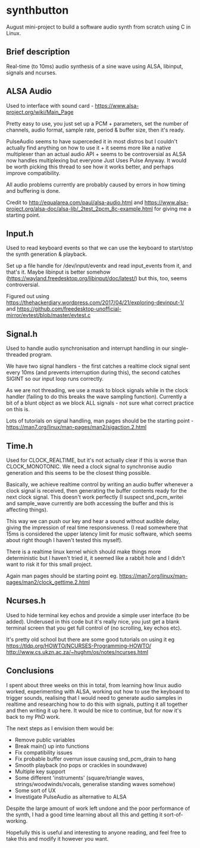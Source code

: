 # synthbutton
August mini-project to build a software audio synth from scratch using C in Linux.

## Brief description
Real-time (to 10ms) audio synthesis of a sine wave using ALSA, libinput, signals and ncurses.

## ALSA Audio
Used to interface with sound card - https://www.alsa-project.org/wiki/Main_Page

Pretty easy to use, you just set up a PCM + parameters, set the number of channels, audio format, sample rate, period & buffer size, then it's ready.

PulseAudio seems to have superceded it in most distros but I couldn't actually find anything on how to use it + it seems more like a native multiplexer than an actual audio API + seems to be controversial as ALSA now handles multiplexing but everyone Just Uses Pulse Anyway. It would be worth picking this thread to see how it works better, and perhaps improve compatibility.

All audio problems currently are probably caused by errors in how timing and buffering is done.

Credit to http://equalarea.com/paul/alsa-audio.html and https://www.alsa-project.org/alsa-doc/alsa-lib/_2test_2pcm_8c-example.html for giving me a starting point.

## Input.h
Used to read keyboard events so that we can use the keyboard to start/stop the synth generation & playback.

Set up a file handle for /dev/input/eventx and read input_events from it, and that's it. Maybe libinput is better somehow (https://wayland.freedesktop.org/libinput/doc/latest/) but this, too, seems controversial.

Figured out using https://thehackerdiary.wordpress.com/2017/04/21/exploring-devinput-1/ and https://github.com/freedesktop-unofficial-mirror/evtest/blob/master/evtest.c

## Signal.h
Used to handle audio synchronisation and interrupt handling in our single-threaded program.

We have two signal handlers - the first catches a realtime clock signal sent every 10ms (and prevents interruption during this), the second catches SIGINT so our input loop runs correctly.

As we are not threading, we use a mask to block signals while in the clock handler (failing to do this breaks the wave sampling function). Currently a bit of a blunt object as we block ALL signals - not sure what correct practice on this is.

Lots of tutorials on signal handling, man pages should be the starting point  - https://man7.org/linux/man-pages/man2/sigaction.2.html

## Time.h
Used for CLOCK_REALTIME, but it's not actually clear if this is worse than CLOCK_MONOTONIC. We need a clock signal to synchronise audio generation and this seems to be the closest thing possible.

Basically, we achieve realtime control by writing an audio buffer whenever a clock signal is received, then generating the buffer contents ready for the next clock signal. This doesn't work perfectly (I suspect snd_pcm_writei and sample_wave currently are both accessing the buffer and this is affecting things).

This way we can push our key and hear a sound without audible delay, giving the impression of real time responsiveness. (I read somewhere that 15ms is considered the upper latency limit for music software, which seems about right though I haven't tested this myself).

There is a realtime linux kernel which should make things more deterministic but I haven't tried it, it seemed like a rabbit hole and I didn't want to risk it for this small project.

Again man pages should be starting point eg. https://man7.org/linux/man-pages/man2/clock_gettime.2.html

## Ncurses.h
Used to hide terminal key echos and provide a simple user interface (to be added). Underused in this code but it's really nice, you just get a blank terminal screen that you get full control of (no scrolling, key echos etc).

It's pretty old school but there are some good tutorials on using it eg https://tldp.org/HOWTO/NCURSES-Programming-HOWTO/ http://www.cs.ukzn.ac.za/~hughm/os/notes/ncurses.html

## Conclusions
I spent about three weeks on this in total, from learning how linux audio worked, experimenting with ALSA, working out how to use the keyboard to trigger sounds, realising that I would need to generate audio samples in realtime and researching how to do this with signals, putting it all together and then writing it up here. It would be nice to continue, but for now it's back to my PhD work.

The next steps as I envision them would be:

* Remove public variables
* Break main() up into functions
* Fix compatibility issues
* Fix probable buffer overrun issue causing snd_pcm_drain to hang
* Smooth playback (no pops or crackles in soundwave)
* Multiple key support
* Some different 'instruments' (square/triangle waves, strings/woodwinds/vocals, generalise standing waves somehow)
* Some sort of UX
* Investigate PulseAudio as alternative to ALSA

Despite the large amount of work left undone and the poor performance of the synth, I had a good time learning about all this and getting it sort-of-working. 

Hopefully this is useful and interesting to anyone reading, and feel free to take this and modify it however you want.
